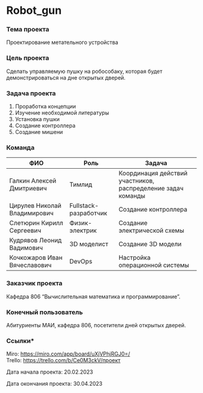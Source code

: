 # Robot_gun

### **Тема проекта**
Проектирование метательного устройства

### **Цель проекта**
Сделать управляемую пушку на робособаку, которая будет демонстрироваться на дне открытых дверей.

### **Задача проекта**
1. Проработка концепции  
2. Изучение необходимой литературы 
3. Установка пушки
4. Создание контроллера
5. Создание мишени

### **Команда**

|ФИО| Роль | Задача |
|---|---|---|
|Галкин Алексей Дмитриевич| Тимлид| Координация действий участников, распределение задач команды|
|Цирулев Николай Владимирович| Fullstack-разработчик| Создание контроллера| 
|Слетюрин Кирилл Сергеевич|Физик-электрик| Создание электрической схемы |
|Кудрявов Леонид Вадимович| 3D моделист| Создание 3D модели|
|Кочкожаров Иван Вячеславович| DevOps| Настройка операционной системы |

### **Заказчик проекта**
Кафедра 806 “Вычислительная математика и программирование”.

### **Конечный пользователь**
Абитуриенты МАИ, кафедра 806, посетители дней открытых дверей.

### **Ссылки***
Miro: https://miro.com/app/board/uXjVPhjRGJ0=/     
Trello: https://trello.com/b/Ce0M3ckV/проект


Дата начала проекта: 20.02.2023

Дата окончания проекта: 30.04.2023
